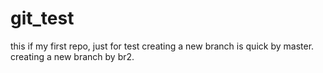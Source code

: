 # git_test
this if my first repo, just for test
creating a new branch is quick by master.
creating a new branch by br2.
